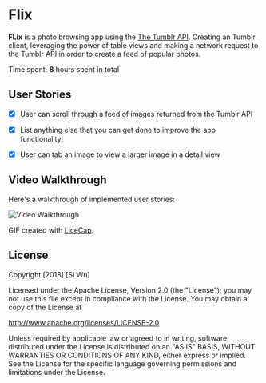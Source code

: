 # Flix

**FLix** is a photo browsing app using the [The Tumblr API](https://www.tumblr.com/docs/en/api/v2#posts).
Creating an Tumblr client, leveraging the power of table views and making a network request to the Tumblr API in order to create a feed of popular photos.

Time spent: **8** hours spent in total

## User Stories


- [X] User can scroll through a feed of images returned from the Tumblr API 

- [X] List anything else that you can get done to improve the app functionality!

- [X] User can tab an image to view a larger image in a detail view 



## Video Walkthrough

Here's a walkthrough of implemented user stories:

<img src='https://i.imgur.com/e7Brzem.gif' title='Video Walkthrough' width='' alt='Video Walkthrough' />

GIF created with [LiceCap](http://www.cockos.com/licecap/).


## License

Copyright [2018] [Si Wu]

Licensed under the Apache License, Version 2.0 (the "License");
you may not use this file except in compliance with the License.
You may obtain a copy of the License at

http://www.apache.org/licenses/LICENSE-2.0

Unless required by applicable law or agreed to in writing, software
distributed under the License is distributed on an "AS IS" BASIS,
WITHOUT WARRANTIES OR CONDITIONS OF ANY KIND, either express or implied.
See the License for the specific language governing permissions and
limitations under the License.
